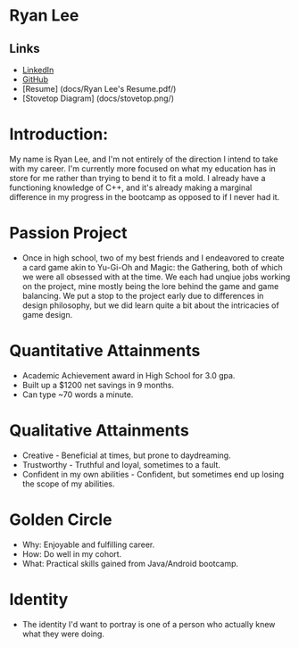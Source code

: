 # Ryan Lee

## Links

* [LinkedIn](https://www.linkedin.com/in/jonathan-lee-65b23717a/)
* [GitHub](https://github.com/McSmallpox)
* [Resume] (docs/Ryan Lee's Resume.pdf/)
* [Stovetop Diagram] (docs/stovetop.png/)

# Introduction:
My name is Ryan Lee, and I'm not entirely of the direction I intend to take with my career.
I'm currently more focused on what my education has in store for me rather than trying to bend it to fit a mold.
I already have a functioning knowledge of C++, and it's already making a marginal difference in my progress in the bootcamp as opposed to if I never had it.

# Passion Project
* Once in high school, two of my best friends and I endeavored to create a card game akin to Yu-Gi-Oh and Magic: the Gathering, both of which we were all obsessed with at the time.
We each had unqiue jobs working on the project, mine mostly being the lore behind the game and game balancing. We put a stop to the project early due to differences in design philosophy, but
we did learn quite a bit about the intricacies of game design.

# Quantitative Attainments
* Academic Achievement award in High School for 3.0 gpa.
* Built up a $1200 net savings in 9 months.
* Can type ~70 words a minute.

# Qualitative Attainments
* Creative - Beneficial at times, but prone to daydreaming.
* Trustworthy - Truthful and loyal, sometimes to a fault.
* Confident in my own abilities - Confident, but sometimes end up losing the scope of my abilities.

# Golden Circle
* Why: Enjoyable and fulfilling career.
* How: Do well in my cohort.
* What: Practical skills gained from Java/Android bootcamp.

# Identity
* The identity I'd want to portray is one of a person who actually knew what they were doing.
